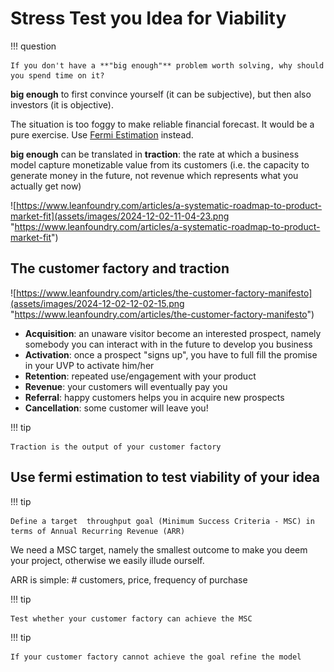 # Stress Test you Idea for Viability

!!! question

    If you don't have a **"big enough"** problem worth solving, why should you spend time on it?

**big enough** to first convince yourself (it can be subjective), but then also investors (it is objective). 

The situation is too foggy to make reliable financial forecast. It would be a pure exercise. Use [Fermi Estimation](https://en.wikipedia.org/wiki/Fermi_problem) instead.

**big enough** can be translated in **traction**: the rate at which a business model capture monetizable value from its customers (i.e. the capacity to generate money in the future, not revenue which represents what you actually get now) 

![https://www.leanfoundry.com/articles/a-systematic-roadmap-to-product-market-fit](assets/images/2024-12-02-11-04-23.png "https://www.leanfoundry.com/articles/a-systematic-roadmap-to-product-market-fit")

## The customer factory and traction

![https://www.leanfoundry.com/articles/the-customer-factory-manifesto](assets/images/2024-12-02-12-02-15.png "https://www.leanfoundry.com/articles/the-customer-factory-manifesto")

* **Acquisition**: an unaware visitor become an interested prospect, namely somebody you can interact with in the future to develop you business
* **Activation**: once a prospect "signs up", you have to full fill the promise in your UVP to activate him/her
* **Retention**: repeated use/engagement with your product  
* **Revenue**: your customers will eventually pay you
* **Referral**: happy customers helps you in acquire new prospects
* **Cancellation**: some customer will leave you!

!!! tip

    Traction is the output of your customer factory

## Use fermi estimation to test viability of your idea

!!! tip

    Define a target  throughput goal (Minimum Success Criteria - MSC) in terms of Annual Recurring Revenue (ARR)

We need a MSC target, namely the smallest outcome to make you deem your project, otherwise we easily illude ourself.

ARR is simple: # customers, price, frequency of purchase

!!! tip

    Test whether your customer factory can achieve the MSC

!!! tip

    If your customer factory cannot achieve the goal refine the model
